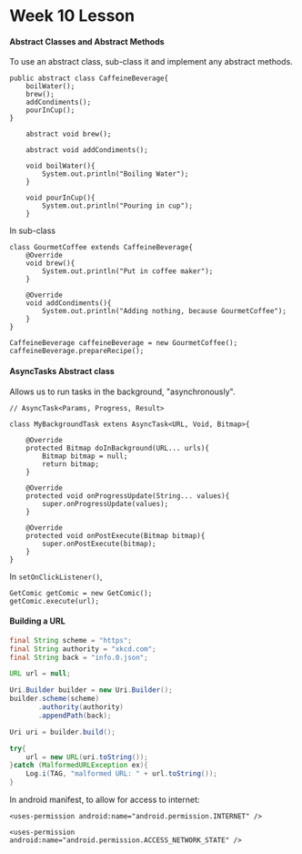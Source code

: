# Week 10 Lesson

#### Abstract Classes and Abstract Methods
To use an abstract class, sub-class it and implement any abstract methods.

```java=
public abstract class CaffeineBeverage{
    boilWater();
    brew();
    addCondiments();
    pourInCup();
}
    
    abstract void brew();
    
    abstract void addCondiments();
    
    void boilWater(){
        System.out.println("Boiling Water");
    }
    
    void pourInCup(){
        System.out.println("Pouring in cup");
    }
```
In sub-class
```java=
class GourmetCoffee extends CaffeineBeverage{
    @Override
    void brew(){
        System.out.println("Put in coffee maker");
    }
    
    @Override
    void addCondiments(){
        System.out.println("Adding nothing, because GourmetCoffee");
    }
}
```
```java=
CaffeineBeverage caffeineBeverage = new GourmetCoffee();
caffeineBeverage.prepareRecipe();
```
#### AsyncTasks Abstract class
Allows us to run tasks in the background, "asynchronously".

```java=
// AsyncTask<Params, Progress, Result>

class MyBackgroundTask extens AsyncTask<URL, Void, Bitmap>{
    
    @Override
    protected Bitmap doInBackground(URL... urls){
        Bitmap bitmap = null;
        return bitmap;
    }
    
    @Override
    protected void onProgressUpdate(String... values){
        super.onProgressUpdate(values);
    }
    
    @Override
    protected void onPostExecute(Bitmap bitmap){
        super.onPostExecute(bitmap);
    }
}
```
In `setOnClickListener()`,
```java=
GetComic getComic = new GetComic();
getComic.execute(url);
```
#### Building a URL
```java
final String scheme = "https";
final String authority = "xkcd.com";
final String back = "info.0.json";

URL url = null;

Uri.Builder builder = new Uri.Builder();
builder.scheme(scheme)
       .authority(authority)
       .appendPath(back);

Uri uri = builder.build();

try{
    url = new URL(uri.toString());
}catch (MalformedURLException ex){
    Log.i(TAG, "malformed URL: " + url.toString());
}
```

In android manifest, to allow for access to internet:
```java=
<uses-permission android:name="android.permission.INTERNET" />

<uses-permission android:name="android.permission.ACCESS_NETWORK_STATE" />
```